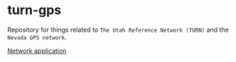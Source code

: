# turn-gps
Repository for things related to `The Utah Reference Network (TURN)` and the `Nevada GPS network`.

[Network application]()

